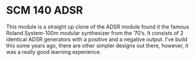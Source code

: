 # SCM 140 ADSR

This module is a straight up clone of the ADSR module found it the famous Roland System-100m modular synthesizer from the ’70’s. It consists of 2 identical ADSR generators with a positive and a negative output. I’ve build this some years ago, there are other simpler designs out there, however, it was a really good learning experience.
